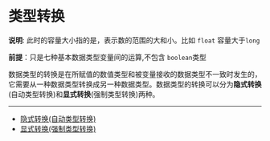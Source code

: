 # 类型转换

**说明**: 此时的容量大小指的是，表示数的范围的大和小。比如 `float` 容量大于`long`

**前提**：只是七种基本数据类型变量间的运算,不包含 `boolean`类型

数据类型的转换是在所赋值的数值类型和被变量接收的数据类型不一致时发生的，它需要从一种数据类型转换成另一种数据类型。数据类型的转换可以分为**隐式转换**(自动类型转换)和**显式转换**(强制类型转换)两种。

------

- [隐式转换(自动类型转换)](automatic_type_conversion.md)
- [显式转换(强制类型转换)](type_cast.md)
